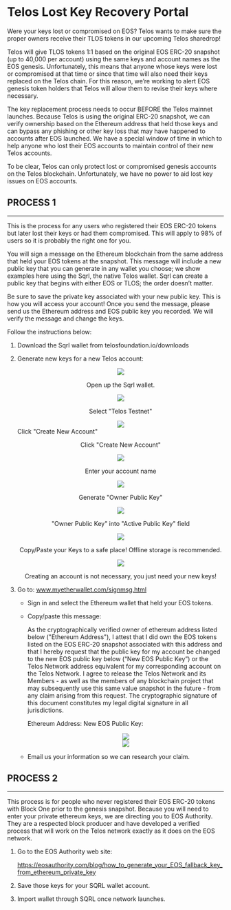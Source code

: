 # Telos Lost Key Recovery Portal

Were your keys lost or compromised on EOS? Telos wants to make sure the proper owners receive their TLOS tokens in our upcoming Telos sharedrop!

Telos will give TLOS tokens 1:1 based on the original EOS ERC-20 snapshot (up to 40,000 per account) using the same keys and account names as the EOS genesis. Unfortunately, this means that anyone whose keys were lost or compromised at that time or since that time will also need their keys replaced on the Telos chain. For this reason, we’re working to alert EOS genesis token holders that Telos will allow them to revise their keys where necessary.

The key replacement process needs to occur BEFORE the Telos mainnet launches. Because Telos is using the original ERC-20 snapshot, we can verify ownership based on the Ethereum address that held those keys and can bypass any phishing or other key loss that may have happened to accounts after EOS launched. We have a special window of time in which to help anyone who lost their EOS accounts to maintain control of their new Telos accounts.

To be clear, Telos can only protect lost or compromised genesis accounts on the Telos blockchain. Unfortunately, we have no power to aid lost key issues on EOS accounts.

## PROCESS 1
-------------

This is the process for any users who registered their EOS ERC-20 tokens but later lost their keys or had them compromised. This will apply to 98% of users so it is probably the right one for you.

You will sign a message on the Ethereum blockchain from the same address that held your EOS tokens at the snapshot. This message will include a new public key that you can generate in any wallet you choose; we show examples here using the Sqrl, the native Telos wallet. Sqrl can create a public key that begins with either EOS or TLOS; the order doesn’t matter.

Be sure to save the private key associated with your new public key. This is how you will access your account! Once you send the message, please send us the Ethereum address and EOS public key you recorded. We will verify the message and change the keys.

Follow the instructions below:

1. Download the Sqrl wallet from telosfoundation.io/downloads

2. Generate new keys for a new Telos account:

    <div align="center">
        <img src="https://raw.githubusercontent.com/Telos-Canton/telos-docs/master/images/recovery/step_1.png">
    </div>

    <p align="center">Open up the Sqrl wallet.</p>

    <div align="center">
        <img src="https://raw.githubusercontent.com/Telos-Canton/telos-docs/master/images/recovery/step_2.png">
    </div>

    <p align="center">Select "Telos Testnet"</p>

    <div align="center">
        <img src="https://raw.githubusercontent.com/Telos-Canton/telos-docs/master/images/recovery/step_3.png">
    </div>Click "Create New Account"

    <p align="center">Click "Create New Account"</p>

    <div align="center">
        <img src="https://raw.githubusercontent.com/Telos-Canton/telos-docs/master/images/recovery/step_4.png">
    </div>

    <p align="center">Enter your account name</p>

    <div align="center">
        <img src="https://raw.githubusercontent.com/Telos-Canton/telos-docs/master/images/recovery/step_5.png">
    </div>

    <p align="center">Generate "Owner Public Key"</p>

    <div align="center">
        <img src="https://raw.githubusercontent.com/Telos-Canton/telos-docs/master/images/recovery/step_6.png">
    </div>

    <p align="center">"Owner Public Key" into "Active Public Key" field</p>

    <div align="center">
        <img src="https://raw.githubusercontent.com/Telos-Canton/telos-docs/master/images/recovery/step_7.jpg">
    </div>

    <p align="center">Copy/Paste your Keys to a safe place! Offline storage is recommended.</p>

    <div align="center">
        <img src="https://raw.githubusercontent.com/Telos-Canton/telos-docs/master/images/recovery/step_8.jpg">
    </div>

    <p align="center">Creating an account is not necessary, you just need your new keys!</p>

3. Go to: www.myetherwallet.com/signmsg.html

    - Sign in and select the Ethereum wallet that held your EOS tokens.

    - Copy/paste this message:

        As the cryptographically verified owner of ethereum address listed below ("Ethereum Address"), I attest that I did own the EOS tokens listed on the EOS ERC-20 snapshot associated with this address and that I hereby request that the public key for my account be changed to the new EOS public key below (“New EOS Public Key”) or the Telos Network address equivalent for my corresponding account on the Telos Network. I agree to release the Telos Network and its Members - as well as the members of any blockchain project that may subsequently use this same value snapshot in the future - from any claim arising from this request. The cryptographic signature of this document constitutes my legal digital signature in all jurisdictions.

        Ethereum Address:
        New EOS Public Key:

        <div align="center">
            <img src="https://raw.githubusercontent.com/Telos-Canton/telos-docs/master/images/recovery/ether_screenshot_1.jpg">
        </div>

        <div align="center">
            <img src="https://raw.githubusercontent.com/Telos-Canton/telos-docs/master/images/recovery/ether_screenshot_2.jpg">
        </div>

    - Email us your information so we can research your claim.

## PROCESS 2
-------------

This process is for people who never registered their EOS ERC-20 tokens with Block One prior to the genesis snapshot. Because you will need to enter your private ethereum keys, we are directing you to EOS Authority. They are a respected block producer and have developed a verified process that will work on the Telos network exactly as it does on the EOS network.

1. Go to the EOS Authority web site:

    https://eosauthority.com/blog/how_to_generate_your_EOS_fallback_key_from_ethereum_private_key

2. Save those keys for your SQRL wallet account.
3. Import wallet through SQRL once network launches.
